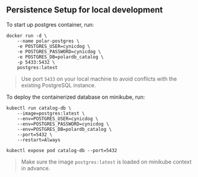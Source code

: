 ## Persistence Setup for local development 

To start up postgres container, run:
```
docker run -d \
    --name polar-postgres \
    -e POSTGRES_USER=cynicdog \
    -e POSTGRES_PASSWORD=cynicdog \
    -e POSTGRES_DB=polardb_catalog \
    -p 5433:5432 \
    postgres:latest
```
> Use port `5433` on your local machine to avoid conflicts with the existing PostgreSQL instance.

To deploy the containerized database on minikube, run:
```
kubectl run catalog-db \
    --image=postgres:latest \
    --env=POSTGRES_USER=cynicdog \
    --env=POSTGRES_PASSWORD=cynicdog \
    --env=POSTGRES_DB=polardb_catalog \
    --port=5432 \
    --restart=Always

kubectl expose pod catalog-db --port=5432
```
> Make sure the image `postgres:latest` is loaded on minikube context in advance. 
